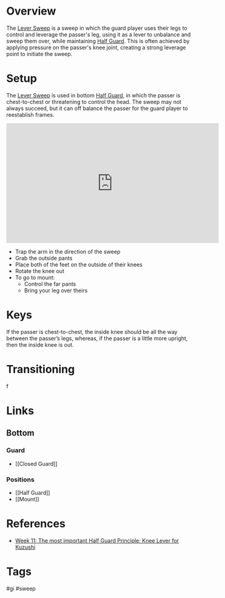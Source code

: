 # Overview
The <u>Lever Sweep</u> is a sweep in which the guard player uses their legs to control and leverage the passer's leg, using it as a lever to unbalance and sweep them over, while maintaining [Half Guard](obsidian://open?vault=Obsidian-BJJ-Notes&file=Guards%2FHalf%20Guard). This is often achieved by applying pressure on the passer's knee joint, creating a strong leverage point to initiate the sweep.
# Setup
The <u>Lever Sweep</u> is used in bottom [Half Guard](obsidian://open?vault=Obsidian-BJJ-Notes&file=Guards%2FHalf%20Guard), in which the passer is chest-to-chest or threatening to control the head. The sweep may not always succeed, but it can off balance the passer for the guard player to reestablish frames.
<iframe width="560" height="315" src="https://www.youtube.com/embed/81OLg2IPSl4" title="YouTube video player" frameborder="0" allow="accelerometer; autoplay; clipboard-write; encrypted-media; gyroscope; picture-in-picture; web-share" allowfullscreen></iframe>

- Trap the arm in the direction of the sweep
- Grab the outside pants
- Place both of the feet on the outside of their knees
- Rotate the knee out
- To go to mount:
	- Control the far pants
	- Bring your leg over theirs

# Keys
If the passer is chest-to-chest, the inside knee should be all the way between the passer’s legs, whereas, if the passer is a little more upright, then the inside knee is out.
# Transitioning
f
# Links
## Bottom
### Guard
- [[Closed Guard]]
### Positions
- [[Half Guard]]
- [[Mount]]
# References
- [Week 11: The most important Half Guard Principle: Knee Lever for Kuzushi](https://bjjcoach.substack.com/p/week-11-the-most-important-half-guard)
# Tags
#gi #sweep 
